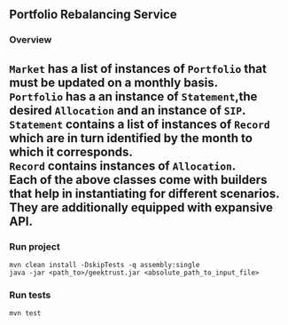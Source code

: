 ## Portfolio Rebalancing Service
### Overview

`Market` has a list of instances of `Portfolio` that must be updated on a monthly basis.<br>
`Portfolio` has a an instance of `Statement`,the desired `Allocation` and an instance of `SIP`.<br>
`Statement` contains a list of instances of `Record` which are in turn identified by the month to which it corresponds.<br>
`Record` contains instances of `Allocation`.<br>
Each of the above classes come with builders that help in instantiating for different scenarios. They are additionally equipped with expansive API.
---
### Run project
```
mvn clean install -DskipTests -q assembly:single
java -jar <path_to>/geektrust.jar <absolute_path_to_input_file>
```
### Run tests
```
mvn test
```
